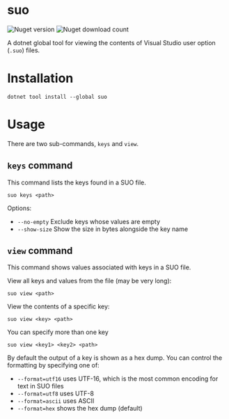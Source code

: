 # suo

![Nuget version](https://img.shields.io/nuget/v/suo)
![Nuget download count](https://img.shields.io/nuget/dt/suo)

A dotnet global tool for viewing the contents of Visual Studio user option (`.suo`) files.

# Installation

```text
dotnet tool install --global suo
```

# Usage

There are two sub-commands, `keys` and `view`.

## `keys` command

This command lists the keys found in a SUO file.

```text
suo keys <path>
```

Options:

- `--no-empty` Exclude keys whose values are empty
- `--show-size` Show the size in bytes alongside the key name

## `view` command

This command shows values associated with keys in a SUO file.

View all keys and values from the file (may be very long):

```
suo view <path>
```

View the contents of a specific key:

```text
suo view <key> <path>
```

You can specify more than one key

```text
suo view <key1> <key2> <path>
```

By default the output of a key is shown as a hex dump. You can control the formatting by specifying one of:

- `--format=utf16` uses UTF-16, which is the most common encoding for text in SUO files
- `--format=utf8` uses UTF-8
- `--format=ascii` uses ASCII
- `--format=hex` shows the hex dump (default)

